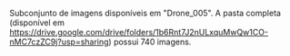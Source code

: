Subconjunto de imagens disponíveis em "Drone_005".
A pasta completa (disponível em <https://drive.google.com/drive/folders/1b6Rnt7J2nULxquMwQw1CO-nMC7czZC9j?usp=sharing>) possui 740 imagens.
